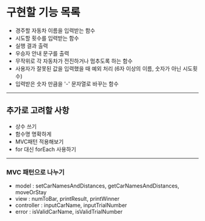# 구현할 기능 목록

- 경주할 자동차 이름을 입력받는 함수
- 시도할 횟수를 입력받는 함수
- 실행 결과 출력
- 우승자 안내 문구를 출력
- 무작위로 각 자동차가 전진하거나 멈추도록 하는 함수
- 사용자가 잘못된 값을 입력했을 때 예외 처리 (6자 이상의 이름, 숫자가 아닌 시도횟수)
- 입력받은 숫자 만큼을 '-' 문자열로 바꾸는 함수

---

## 추가로 고려할 사항

- 상수 쓰기
- 함수명 명확하게
- MVC패턴 적용해보기
- for 대신 forEach 사용하기

---

### MVC 패턴으로 나누기

- model : setCarNamesAndDistances, getCarNamesAndDistances, moveOrStay
- view : numToBar, printResult, printWinner
- controller : inputCarName, inputTrialNumber
- error : isValidCarName, isValidTrialNumber
